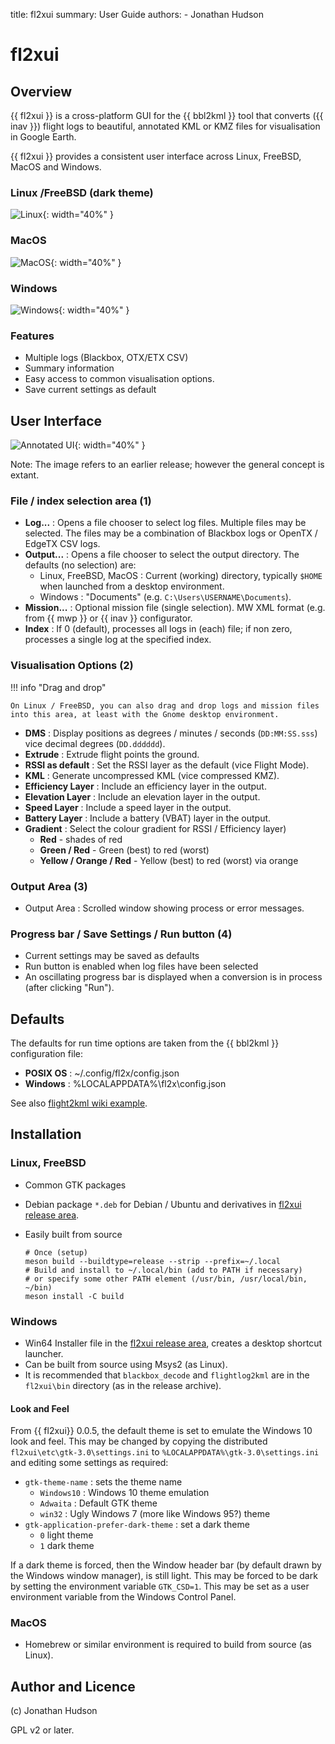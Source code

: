 title: fl2xui
summary: User Guide
authors:
    - Jonathan Hudson

# fl2xui

## Overview

{{ fl2xui }} is a cross-platform  GUI for the {{ bbl2kml }} tool that converts ({{ inav }}) flight logs to beautiful, annotated KML or KMZ files for visualisation in Google Earth.

{{ fl2xui }} provides a consistent user interface across Linux, FreeBSD, MacOS and Windows.

### Linux /FreeBSD (dark theme)

![Linux](images/linux.png){: width="40%" }

### MacOS

![MacOS](images/macos.png){: width="40%" }

### Windows

![Windows](images/windows.png){: width="40%" }

### Features

* Multiple logs (Blackbox, OTX/ETX CSV)
* Summary information
* Easy access to common visualisation options.
* Save current settings as default


## User Interface

![Annotated UI](images/annotated-ui.png){: width="40%" }

Note: The image refers to an earlier release; however the general concept is extant.

### File / index selection area (1)

* **Log...** : Opens a file chooser to select log files. Multiple files may be selected. The files may be a combination of Blackbox logs or OpenTX / EdgeTX CSV logs.
* **Output...** : Opens a file chooser to select the output directory. The defaults (no selection) are:
    * Linux, FreeBSD, MacOS : Current (working) directory, typically `$HOME` when launched from a desktop environment.
	* Windows : "Documents" (e.g. `C:\Users\USERNAME\Documents`).
 * **Mission...** : Optional mission file (single selection). MW XML format (e.g. from {{ mwp }} or {{ inav }} configurator.
 * **Index** : If 0 (default), processes all logs in (each) file; if non zero, processes a single log at the specified index.

### Visualisation Options (2)

!!! info "Drag and drop"

    On Linux / FreeBSD, you can also drag and drop logs and mission files into this area, at least with the Gnome desktop environment.

* **DMS** : Display positions as degrees / minutes / seconds (`DD:MM:SS.sss`) vice decimal degrees (`DD.dddddd`).
* **Extrude** : Extrude flight points the ground.
* **RSSI as default** : Set the RSSI layer as the default (vice Flight Mode).
* **KML** : Generate uncompressed KML (vice compressed KMZ).
* **Efficiency Layer** : Include an efficiency layer in the output.
* **Elevation Layer** : Include an elevation layer in the output.
* **Speed Layer** : Include a speed layer in the output.
* **Battery Layer** : Include a battery (VBAT) layer in the output.
* **Gradient** : Select the colour gradient for RSSI / Efficiency layer)
    * **Red** - shades of red
    * **Green / Red** - Green (best) to red (worst)
    * **Yellow / Orange / Red** - Yellow (best) to red (worst) via orange

### Output Area (3)

* Output Area : Scrolled window showing process or error messages.

### Progress bar / Save Settings / Run button (4)

* Current settings may be saved as defaults
* Run button is enabled when log files have been selected
* An oscillating progress bar is displayed when a conversion is in process (after clicking "Run").

## Defaults

The defaults for run time options are taken from the {{ bbl2kml }} configuration file:

* **POSIX OS** : ~/.config/fl2x/config.json
* **Windows** : %LOCALAPPDATA%\fl2x\config.json

See also [flight2kml wiki example](https://github.com/stronnag/bbl2kml/wiki/Sample-Config-file).

## Installation

### Linux, FreeBSD

* Common GTK packages
* Debian package `*.deb` for Debian / Ubuntu and derivatives in [fl2xui release area](https://github.com/stronnag/fl2xui/releases).
* Easily built from source

    ```
    # Once (setup)
    meson build --buildtype=release --strip --prefix=~/.local
    # Build and install to ~/.local/bin (add to PATH if necessary)
	# or specify some other PATH element (/usr/bin, /usr/local/bin, ~/bin)
    meson install -C build
    ```

### Windows

* Win64 Installer file in the [fl2xui release area](https://github.com/stronnag/fl2xui/releases),  creates a desktop shortcut launcher.
* Can be built from source using Msys2 (as Linux).
* It is recommended that `blackbox_decode` and `flightlog2kml` are in the `fl2xui\bin` directory (as in the release archive).

#### Look and Feel

From {{ fl2xui}} 0.0.5, the default theme is set to emulate the Windows 10 look and feel. This may be changed by copying the distributed `fl2xui\etc\gtk-3.0\settings.ini` to `%LOCALAPPDATA%\gtk-3.0\settings.ini` and editing some settings as required:

* `gtk-theme-name` : sets the theme name
    * `Windows10` : Windows 10 theme emulation
    * `Adwaita` : Default GTK theme
    * `win32` : Ugly Windows 7 (more like Windows 95?) theme
* `gtk-application-prefer-dark-theme` : set a dark theme
    * `0` light theme
	* `1` dark theme

If a dark theme is forced, then the Window header bar (by default drawn by the Windows window manager), is still light. This may be forced to be dark by setting the environment variable `GTK_CSD=1`. This may be set as a user environment variable from the Windows Control Panel.

### MacOS

* Homebrew or similar environment is required to build from source (as Linux).

## Author and Licence

(c) Jonathan Hudson

GPL v2 or later.
